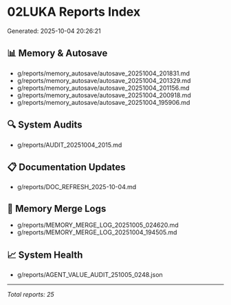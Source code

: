 # 02LUKA Reports Index

Generated: 2025-10-04 20:26:21

## 📊 Memory & Autosave
- g/reports/memory_autosave/autosave_20251004_201831.md
- g/reports/memory_autosave/autosave_20251004_201329.md
- g/reports/memory_autosave/autosave_20251004_201156.md
- g/reports/memory_autosave/autosave_20251004_200918.md
- g/reports/memory_autosave/autosave_20251004_195906.md

## 🔍 System Audits
- g/reports/AUDIT_20251004_2015.md

## 📋 Documentation Updates
- g/reports/DOC_REFRESH_2025-10-04.md

## 🧠 Memory Merge Logs
- g/reports/MEMORY_MERGE_LOG_20251005_024620.md
- g/reports/MEMORY_MERGE_LOG_20251004_194505.md

## 📈 System Health
- g/reports/AGENT_VALUE_AUDIT_251005_0248.json

---
*Total reports: 25*
